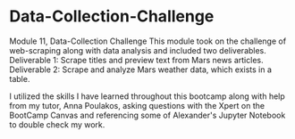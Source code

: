 # Data-Collection-Challenge
Module 11, Data-Collection Challenge
This module took on the challenge of web-scraping along with data analysis and included two deliverables. 
Deliverable 1: Scrape titles and preview text from Mars news articles.
Deliverable 2: Scrape and analyze Mars weather data, which exists in a table.

I utilized the skills I have learned throughout this bootcamp along with help from my tutor, Anna Poulakos, asking questions with the Xpert on the BootCamp Canvas and referencing some of Alexander's Jupyter Notebook to double check my work.